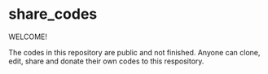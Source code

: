 # share_codes
WELCOME!

The codes in this repository are public and not finished. Anyone can clone, edit, share and donate their own codes to this respository.
